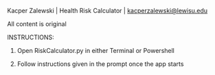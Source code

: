 Kacper Zalewski | Health Risk Calculator | kacperzalewski@lewisu.edu

All content is original

INSTRUCTIONS:

1. Open RiskCalculator.py in either Terminal or Powershell

2. Follow instructions given in the prompt once the app starts
